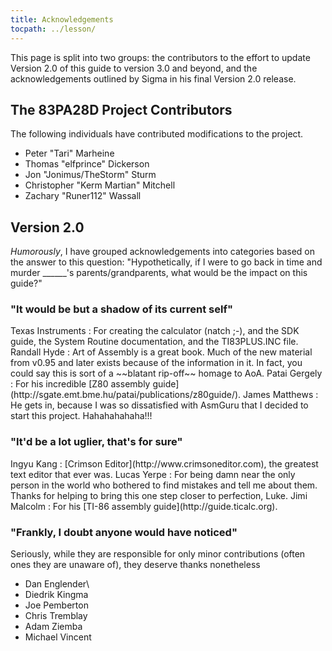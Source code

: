 ```yaml
---
title: Acknowledgements
tocpath: ../lesson/
---
```


This page is split into two groups: the contributors to the effort to
update Version 2.0 of this guide to version 3.0 and beyond, and the
acknowledgements outlined by Sigma in his final Version 2.0 release.

## The 83PA28D Project Contributors

The following individuals have contributed modifications to the project.

 * Peter "Tari" Marheine
 * Thomas "elfprince" Dickerson
 * Jon "Jonimus/TheStorm" Sturm
 * Christopher "Kerm Martian" Mitchell
 * Zachary "Runer112" Wassall

## Version 2.0

*Humorously*, I have grouped acknowledgements into categories based on
the answer to this question: "Hypothetically, if I were to go back in
time and murder \_\_\_\_\_\_'s parents/grandparents, what would be the
impact on this guide?"

### "It would be but a shadow of its current self"

<div class="no-pop">
Texas Instruments
:    For creating the calculator (natch ;-), and the SDK guide, the System
     Routine documentation, and the TI83PLUS.INC file.
Randall Hyde
:    Art of Assembly is a great book. Much of the new material from v0.95 and
     later exists because of the information in it. In fact, you could say
     this is sort of a ~~blatant rip-off~~ homage to AoA.
Patai Gergely
:    For his incredible [Z80 assembly guide](http://sgate.emt.bme.hu/patai/publications/z80guide/).
James Matthews
:    He gets in, because I was so dissatisfied with AsmGuru that I decided to
     start this project. Hahahahahaha!!!
</div>

### "It'd be a lot uglier, that's for sure"

<div class="no-pop">
Ingyu Kang
:    [Crimson Editor](http://www.crimsoneditor.com), the greatest text editor
     that ever was.
Lucas Yerpe
:    For being damn near the only person in the world who bothered to find
     mistakes and tell me about them. Thanks for helping to bring this one
     step closer to perfection, Luke.
Jimi Malcolm
:    For his [TI-86 assembly guide](http://guide.ticalc.org).
</div>

### "Frankly, I doubt anyone would have noticed"

Seriously, while they are responsible for only minor contributions
(often ones they are unaware of), they deserve thanks nonetheless

 * Dan Englender\
 * Diedrik Kingma
 * Joe Pemberton
 * Chris Tremblay
 * Adam Ziemba
 * Michael Vincent

